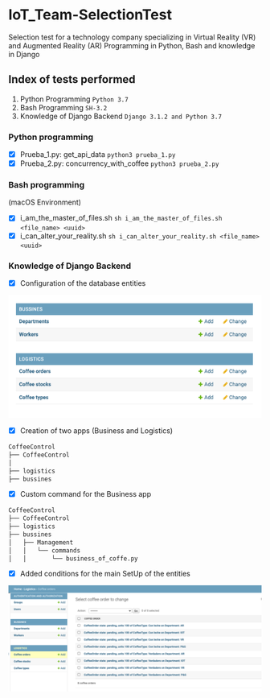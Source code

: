 # IoT_Team-SelectionTest
Selection test for a technology company specializing in Virtual Reality (VR) and Augmented Reality (AR) Programming in Python, Bash and knowledge in Django

## Index of tests performed

1. Python Programming ```Python 3.7```
2. Bash Programming ```SH-3.2```
3. Knowledge of Django Backend ```Django 3.1.2 and Python 3.7```

### Python programming

* [x] Prueba_1.py: get_api_data ```python3 prueba_1.py```
* [x] Prueba_2.py: concurrency_with_coffee ```python3 prueba_2.py```

### Bash programming

(macOS Environment)
* [x] i_am_the_master_of_files.sh ```sh i_am_the_master_of_files.sh <file_name> <uuid>``` 
* [x] i_can_alter_your_reality.sh ```sh i_can_alter_your_reality.sh <file_name> <uuid>```

### Knowledge of Django Backend

* [x] Configuration of the database entities

![alt text](https://github.com/ffriz22/IoT_Team-SelectionTest/blob/main/entities.png?raw=true)

* [x] Creation of two apps (Business and Logistics)
```
CoffeeControl
├── CoffeeControl
│ 
├── logistics
├── bussines
```
* [x] Custom command for the Business app
```
CoffeeControl
├── CoffeeControl
├── logistics
├── bussines
│   ├── Management
│   │   └── commands
│   │       └── business_of_coffe.py
```
* [x] Added conditions for the main SetUp of the entities

![alt text](https://github.com/ffriz22/IoT_Team-SelectionTest/blob/main/example2.png?raw=true)
